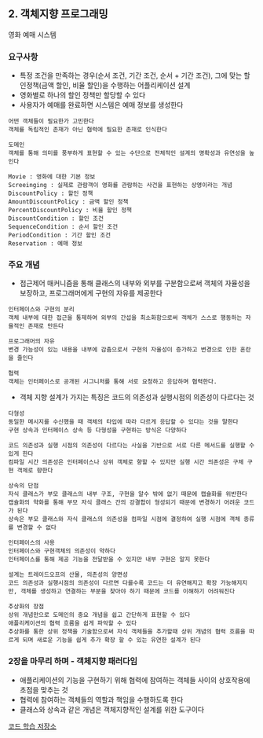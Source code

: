 ## 2. 객체지향 프로그래밍 

영화 예매 시스템

### 요구사항 

- 특정 조건을 만족하는 경우(순서 조건, 기간 조건, 순서 + 기간 조건), 그에 맞는 할인정책(금액 할인, 비율 할인)을 수행하는 어플리케이션 설계
- 영화별로 하나의 할인 정책만 할당할 수 있다
- 사용자가 예매를 완료하면 시스템은 예매 정보를 생성한다

```text
어떤 객체들이 필요한가 고민한다
객체를 독립적인 존재가 아닌 협력에 필요한 존재로 인식한다
```
```text
도메인 
객체를 통해 의미를 풍부하게 표현할 수 있는 수단으로 전체적인 설계의 명확성과 유연성을 높인다

Movie : 영화에 대한 기본 정보 
Screeinging : 실제로 관람객이 영화를 관람하는 사건을 표현하는 상영이라는 개념
DiscountPolicy : 할인 정책
AmountDiscountPolicy : 금액 할인 정책
PercentDiscountPolicy : 비율 할인 정책
DiscountCondition : 할인 조건
SequenceCondition : 순서 할인 조건
PeriodCondition : 기간 할인 조건
Reservation : 예매 정보 
```

### 주요 개념

- 접근제어 매커니즘을 통해 클래스의 내부와 외부를 구분함으로써 객체의 자율성을 보장하고, 프로그래머에게 구현의 자유를 제공한다

```text
인터페이스와 구현의 분리
객체 내부에 대한 접근을 통제하여 외부의 간섭을 최소화함으로써 객체가 스스로 행동하는 자율적인 존재로 만든다

프로그래머의 자유 
변경 가능성이 있는 내용을 내부에 감춤으로서 구현의 자율성이 증가하고 변경으로 인한 혼란을 줄인다
```

```text
협력
객체는 인터페이스로 공개된 시그니처를 통해 서로 요청하고 응답하며 협력한다.
```

- 객체 지향 설계가 가지는 특징은 코드의 의존성과 실행시점의 의존성이 다르다는 것
  
```text
다형성 
동일한 메시지를 수신했을 때 객체의 타입에 따라 다르게 응답할 수 있다는 것을 말한다
구현 상속과 인터페이스 상속 등 다형성을 구현하는 방식은 다양하다

코드 의존성과 실행 시점의 의존성이 다르다는 사실을 기반으로 서로 다른 메서드를 실행할 수 있게 한다
컴파일 시간 의존성은 인터페이스나 상위 객체로 향할 수 있지만 실행 시간 의존성은 구체 구현 객체로 향한다
```

```text
상속의 단점
자식 클래스가 부모 클래스의 내부 구조, 구현을 알수 밖에 없기 때문에 캡슐화를 위반한다
캡슐화의 약화를 통해 부모 자식 클래스 간의 강결합이 형성되기 때문에 변경하기 어려운 코드가 된다
상속은 부모 클래스와 자식 클래스의 의존성을 컴파일 시점에 결정하여 실행 시점에 객체 종류를 변경할 수 없다

인터페이스의 사용
인터페이스와 구현객체의 의존성이 약하다
인터페이스를 통해 제공 기능을 전달받을 수 있지만 내부 구현은 알지 못한다
```

```text
설계는 트레이드오프의 산물, 의존성의 양면성
코드 의존성과 실행시점의 의존성이 다르면 다를수록 코드는 더 유연해지고 확장 가능해지지만, 객체를 생성하고 연결하는 부분을 찾아야 하기 때문에 코드를 이해하기 어려워진다
```

```text
추상화의 장점
상위 개념만으로 도메인의 중요 개념을 쉽고 간단하게 표현할 수 있다
애플리케이션의 협력 흐름을 쉽게 파악할 수 있다
추상화를 통한 상위 정책을 기술함으로써 자식 객체들을 추가할때 상위 개념의 협력 흐름을 따르게 되며 새로운 기능을 쉽게 추가 확장 할 수 있는 유연한 설계가 된다 
```

### 2장을 마무리 하며 - 객체지향 패러다임

- 애플리케이션의 기능을 구현하기 위해 협력에 참여하는 객체들 사이의 상호작용에 초점을 맞추는 것
- 협력에 참여하는 객체들의 역할과 책임을 수행하도록 한다 
- 클래스와 상속과 같은 개념은 객체지향적인 설계를 위한 도구이다

[코드 학습 저장소](https://github.com/mk0324/object-book-study)
